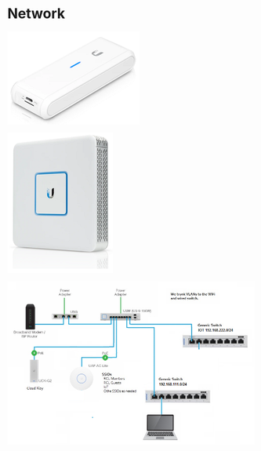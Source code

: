 # Network



![Unifi Cloud Key](../.gitbook/assets/image%20%2861%29.png)



![Unifi Security Gateway](../.gitbook/assets/image%20%2865%29.png)

![](../.gitbook/assets/image%20%28128%29.png)

